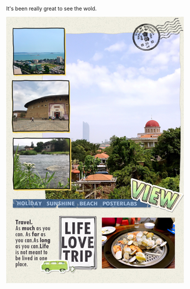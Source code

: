 It's been really great to see the wold.

<img class="img-responsive center-block" src="https://raw.githubusercontent.com/joshua19881228/my_blogs/master/Life_Discovery/Little_Things/figures/20170511.jpg" alt="" width="480"/>
